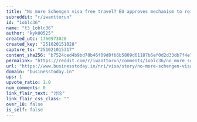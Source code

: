 ```yaml
---
title: "No more Schengen visa free travel? EU approves mechanism to reinstate visas over golden passports - BusinessToday"
subreddit: "r/iwanttorun"
id: "1oblc36"
name: "t3_1oblc36"
author: "kyk00525"
created_utc: 1760973028
created_key: "251020151028"
capture_ts: "251021015317"
content_sha256: "b7524ced4b9bd78b46f09d0fb6b5809d61187b6ef0d2d33db7f4e75beac1f81c"
permalink: "https://reddit.com/r/iwanttorun/comments/1oblc36/no_more_schengen_visa_free_travel_eu_approves/"
url: "https://www.businesstoday.in/nri/visa/story/no-more-schengen-visa-free-travel-eu-approves-mechanism-to-reinstate-visas-over-golden-passports-497260-2025-10-08"
domain: "businesstoday.in"
ups: 1
upvote_ratio: 1.0
num_comments: 0
link_flair_text: "讨论"
link_flair_css_class: ""
over_18: false
is_self: false
---
```


